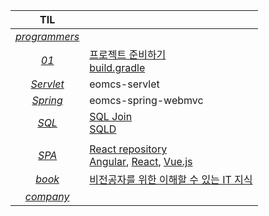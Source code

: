 |TIL||
|:---:|---|
|[*programmers*](https://github.com/leeseoeun/programmers.git)||
|[*01*](./01)|[프로젝트 준비하기](./01/README.md)<br>[build.gradle](./01/02._build.gradle.md)|
|[*Servlet*](./Servlet)|eomcs-servlet|
|[*Spring*](./Spring)|eomcs-spring-webmvc|
|[*SQL*](./SQL)|[SQL Join](./SQL/SQLJoin.md)<br>[SQLD](./SQL/SQLD.md)|
|||
|[*SPA*](./SPA)|[React repository](https://github.com/leeseoeun/hello-react.git)<br>[Angular](./SPA/Angular.md), [React](./SPA/React.md), [Vue.js](./SPA/Vue.md)|
|[*book*](./book)|[비전공자를 위한 이해할 수 있는 IT 지식](./book/비전공자를_위한_이해할_수_있는_IT_지식.md)|
|[*company*](./company)||